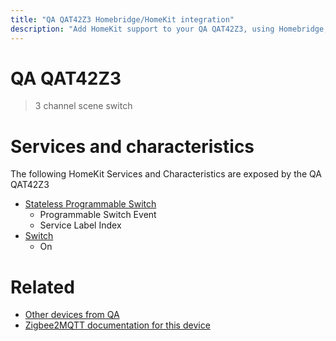 ```yaml
---
title: "QA QAT42Z3 Homebridge/HomeKit integration"
description: "Add HomeKit support to your QA QAT42Z3, using Homebridge, Zigbee2MQTT and homebridge-z2m."
---
```

<!---
This file has been GENERATED using src/docgen/docgen.ts
DO NOT EDIT THIS FILE MANUALLY!
-->
# QA QAT42Z3
> 3 channel scene switch


# Services and characteristics
The following HomeKit Services and Characteristics are exposed by
the QA QAT42Z3

* [Stateless Programmable Switch](../../action.md)
  * Programmable Switch Event
  * Service Label Index
* [Switch](../../switch.md)
  * On


# Related
* [Other devices from QA](../index.md#qa)
* [Zigbee2MQTT documentation for this device](https://www.zigbee2mqtt.io/devices/QAT42Z3.html)
